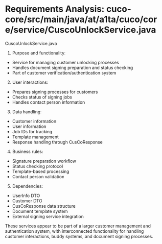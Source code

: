 # Requirements Analysis: cuco-core/src/main/java/at/a1ta/cuco/core/service/CuscoUnlockService.java

CuscoUnlockService.java

1. Purpose and functionality:
- Service for managing customer unlocking processes
- Handles document signing preparation and status checking
- Part of customer verification/authentication system

2. User interactions:
- Prepares signing processes for customers
- Checks status of signing jobs
- Handles contact person information

3. Data handling:
- Customer information
- User information
- Job IDs for tracking
- Template management
- Response handling through CusCoResponse

4. Business rules:
- Signature preparation workflow
- Status checking protocol
- Template-based processing
- Contact person validation

5. Dependencies:
- UserInfo DTO
- Customer DTO
- CusCoResponse data structure
- Document template system
- External signing service integration

These services appear to be part of a larger customer management and authentication system, with interconnected functionality for handling customer interactions, buddy systems, and document signing processes.